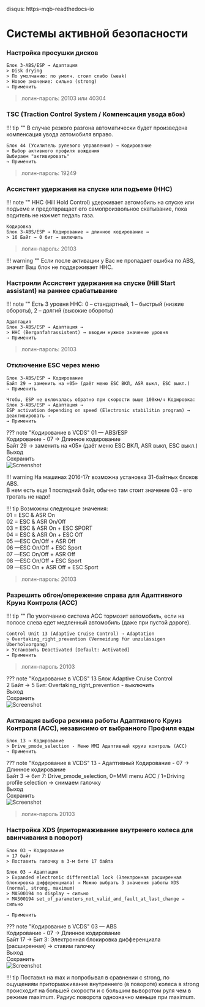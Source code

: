 disqus: https-mqb-readthedocs-io
# Системы активной безопасности

### Настройка просушки дисков

    Блок 3-ABS/ESP → Адаптация
	> Disk drying
	> По умолчанию: по умолч. стоит слабо (weak)
	> Новое значение: сильно (strong)
	→ Применить
	
> логин-пароль: 20103 или 40304

### TSC (Traction Control System / Компенсация увода вбок)

!!! tip ""
     В случае резкого разгона автоматически будет произведена компенсация увода автомобиля вправо.

```
Блок 44 (Усилитель рулевого управления) → Кодирование
> Выбор активного профиля вождения
Выбираем "активировать"
→ Применить
```

> логин-пароль: 19249

### Ассистент удержания на спуске или подъеме (HHC)

!!! note ""
    HHC (Hill Hold Control) удерживает автомобиль на спуске или подъеме и предотвращает его самопроизвольное скатывание, пока водитель не нажмет педаль газа.

```
Кодировка
Блок 3-ABS/ESP → Кодирование → длинное кодирование → 
> 16 Байт → 0 бит → включить
```

> логин-пароль: 20103

!!! warning ""
    Если после активации у Вас не пропадает ошибка по ABS, значит Ваш блок не поддерживает HHC.

### Настроили Ассистент удержания на спуске (Hill Start assistant) на раннее срабатывание

!!! note ""
    Есть 3 уровня HHC: 0 – стандартный, 1 – быстрый (низкие обороты), 2 – долгий (высокие обороты)
```
Адаптация
Блок 3-ABS/ESP → Адаптация →  
> HHC (Berganfahrassistent) → вводим нужное значение уровня
→ Применить
```

> логин-пароль: 20103

### Отключение ESC через меню

    Блок 3-ABS/ESP → Кодирование
    Байт 29 → заменить на «05» (даёт меню ESC ВКЛ, ASR выкл, ESC выкл.) 
    → Применить

    Чтобы, ESP не включалась обратно при скорости выше 100км/ч Кодировка: 
    Блок 3-ABS/ESP → Адаптация → 
    ESP activation depending on speed (Electronic stabilitin program) → деактивировать → 
    → Применить
    
??? note "Кодирование в VCDS"
    01 — ABS/ESP  
    Кодирование - 07 → Длинное кодирование  
    Байт 29 → заменить на «05» (даёт меню ESC ВКЛ, ASR выкл, ESC выкл.)  
    Выход   
    Сохранить   
    ![Screenshot](../images/esc.png)
    
!!! warning
    На машинах 2016-17г возможна установка 31-байтных блоков ABS.  
    В нем есть еще 1 последний байт, обычно там стоит значение 03 - его трогать не надо!
    
!!! tip
    Возможны следующие значения:  
    01 = ESC & ASR On  
    02 = ESC & ASR On/Off  
    03 = ESC & ASR On + ESC SPORT  
    04 = ESC & ASR On + ESC Off  
    05 —ESC On/Off + ASR Off  
    06 —ESC On/Off + ESC Sport  
    07 —ESC On/Off + ASR Off  
    08 —ESC On/Off + ESC Sport  
    09 —ESC On + ASR Off + ESC Sport  
    
> логин-пароль: 20103

### Разрешить обгон/опережение справа для Адаптивного Круиз Контроля (АСС)

!!! tip ""
    По умолчанию система ACC тормозит автомобиль, если на полосе слева едет медленный автомобиль (даже при пустой дороге).

```
Control Unit 13 (Adaptive Cruise Control) → Adaptation 
> Overtaking_right_prevention (Vermeidung für unzulässigen Überholvorgang)
> Установить Deactivated [Default: Activated]
→ Применить
```
    
> логин-пароль 20103

??? note "Кодирование в VCDS"
    13 Блок Adaptive Cruise Control  
    2 Байт → 5 Бит: Overtaking_right_prevention - выключить  
    Выход   
    Сохранить   
    ![Screenshot](../images/overtake.PNG)
    
### Активация выбора режима работы Адаптивного Круиз Контроля (АСС), независимо от выбранного Профиля езды

    Блок 13 → Кодирование
    > Drive_pmode_selection - Меню MMI Адаптивный круиз контроль (ACC)
    → Применить
    
??? note "Кодирование в VCDS"
    13 - Адаптивный
    Кодирование - 07 → Длинное кодирование  
    Байт 3 → бит 7: Drive_pmode_selection, 0=MMI menu ACC / 1=Driving profile selection → снимаем галочку  
    Выход    
    Сохранить   
    ![Screenshot](../images/acc.PNG)

> логин-пароль 20103 

### Настройка XDS (притормаживание внутренего колеса для ввинчивания в поворот)

    Блок 03 → Кодирование
    > 17 байт 
    > Поставить галочку в 3-м бите 17 байта
    
    Блок 03 → Адаптация
    > Expanded electronic differential lock (Электронная расширенная блокировка дифференциала) → Можно выбрать 3 значения работы XDS (normal, strong, maximum)
    > MAS00194 no display → сильно
    > MAS00194 set_of_parameters_not_valid_and_fault_at_last_change → сильно
    
    → Применить
    
??? note "Кодирование в VCDS"
    03 — ABS  
    Кодирование - 07 → Длинное кодирование  
    Байт 17 → Бит 3: Электронная блокировка дифференциала (расширенная) → ставим галочку   
    Выход  
    Сохранить  
    ![Screenshot](../images/xds1.gif)
    
!!! tip
    Поставил на max и попробывал в сравнении с strong, по ощущениям притормаживание внутреннего (в повороте) колеса в strong происходит на большей скорости и с большим выворотом руля чем в режиме maximum. 
    Радиус поворота однозначно меньше при maximum.